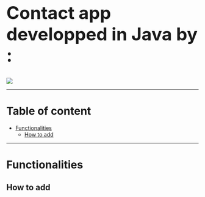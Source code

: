 
<h1 style='font-weight:bold;font-size:46px;'>Contact app developped in Java by :</h1>

<a href = "https://github.com/hugodemenez/ContactApp/graphs/contributors">
  <img src = "https://contrib.rocks/image?repo=hugodemenez/ContactApp"/>
</a>

<br>

***

<h1>Table of content </h1>

- [Functionalities](#functionalities)
  - [How to add](#how-to-add)


***


# Functionalities
## How to add
